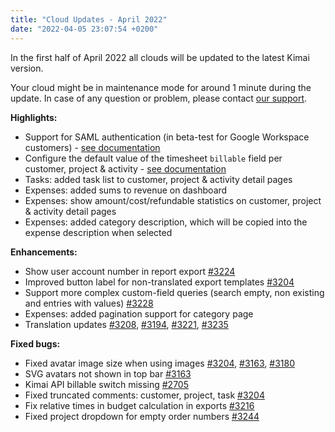 ```yaml
---
title: "Cloud Updates - April 2022"
date: "2022-04-05 23:07:54 +0200"
---
```


In the first half of April 2022 all clouds will be updated to the latest Kimai version.

Your cloud might be in maintenance mode for around 1 minute during the update.
In case of any question or problem, please contact [our support](https://www.kimai.cloud/support-center/request).

**Highlights:**
- Support for SAML authentication (in beta-test for Google Workspace customers) - [see documentation](https://www.kimai.cloud/help/saml-authentication)
- Configure the default value of the timesheet `billable` field per customer, project & activity - [see  documentation](https://www.kimai.org/documentation/billable.html)
- Tasks: added task list to customer, project & activity detail pages
- Expenses: added sums to revenue on dashboard
- Expenses: show amount/cost/refundable statistics on customer, project & activity detail pages
- Expenses: added category description, which will be copied into the expense description when selected

**Enhancements:**
- Show user account number in report export [\#3224](https://github.com/kevinpapst/kimai2/pull/3224)
- Improved button label for non-translated export templates [\#3204](https://github.com/kevinpapst/kimai2/pull/3204)
- Support more complex custom-field queries (search empty, non existing and entries with values) [\#3228](https://github.com/kevinpapst/kimai2/pull/3228)
- Expenses: added pagination support for category page
- Translation updates [\#3208](https://github.com/kevinpapst/kimai2/pull/3208), [\#3194](https://github.com/kevinpapst/kimai2/pull/3194), [\#3221](https://github.com/kevinpapst/kimai2/pull/3221), [\#3235](https://github.com/kevinpapst/kimai2/pull/3235)

**Fixed bugs:**
- Fixed avatar image size when using images  [\#3204](https://github.com/kevinpapst/kimai2/pull/3204), [\#3163](https://github.com/kevinpapst/kimai2/issues/3163), [\#3180](https://github.com/kevinpapst/kimai2/issues/3180)
- SVG avatars not shown in top bar [\#3163](https://github.com/kevinpapst/kimai2/issues/3163)
- Kimai API billable switch missing [\#2705](https://github.com/kevinpapst/kimai2/issues/2705)
- Fixed truncated comments: customer, project, task [\#3204](https://github.com/kevinpapst/kimai2/pull/3204)
- Fix relative times in budget calculation in exports [\#3216](https://github.com/kevinpapst/kimai2/pull/3216)
- Fixed project dropdown for empty order numbers [\#3244](https://github.com/kevinpapst/kimai2/pull/3244)
